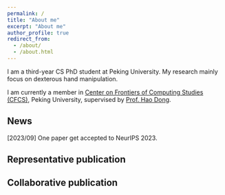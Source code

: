 ```yaml
---
permalink: /
title: "About me"
excerpt: "About me"
author_profile: true
redirect_from: 
  - /about/
  - /about.html
---
```


I am a third-year CS PhD student at Peking University. My research mainly focus on dexterous hand manipulation.

I am currently a member in [Center on Frontiers of Computing Studies (CFCS)](http://cfcs.pku.edu.cn/english/index.htm), Peking University, supervised by [Prof. Hao Dong](https://zsdonghao.github.io/).

News
------
[2023/09] One paper get accepted to NeurIPS 2023.

<!-- Example: editing a markdown file for a talk -->
<!-- ![Editing a markdown file for a talk](/images/editing-talk.png) -->

Representative publication
------

Collaborative publication
------